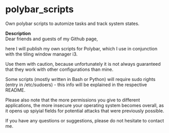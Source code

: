 # polybar_scripts
Own polybar scripts to automize tasks and track system states.

**Description**<br>
Dear friends and guests of my Github page,

here I will publish my own scripts for Polybar, which I use in conjunction with the tiling window manager i3.

Use them with caution, because unfortunately it is not always guaranteed that they work with other configurations than mine.

Some scripts (mostly written in Bash or Python) will require sudo rights (entry in /etc/sudoers) - this info will be explained in the respective README.

Please also note that the more permissions you give to different applications, the more insecure your operating system becomes overall, as it opens up spiyial fields for potential attacks that were previously possible.

If you have any questions or suggestions, please do not hesitate to contact me.
